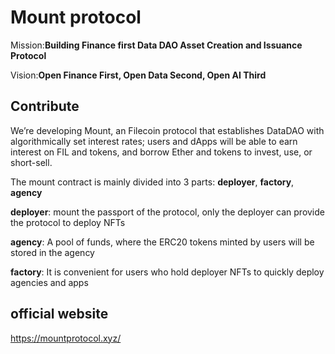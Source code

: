 # Mount protocol

Mission:**Building Finance first Data DAO Asset Creation and Issuance Protocol**

Vision:**Open Finance First, Open Data Second, Open AI Third**

## Contribute

We’re developing Mount, an Filecoin protocol that establishes DataDAO with algorithmically set interest rates; users and dApps will be able to earn interest on FIL and tokens, and borrow Ether and tokens to invest, use, or short-sell.

The mount contract is mainly divided into 3 parts: **deployer**, **factory**, **agency**

**deployer**: mount the passport of the protocol, only the deployer can provide the protocol to deploy NFTs

**agency**: A pool of funds, where the ERC20 tokens minted by users will be stored in the agency

**factory**: It is convenient for users who hold deployer NFTs to quickly deploy agencies and apps

## official website

https://mountprotocol.xyz/
